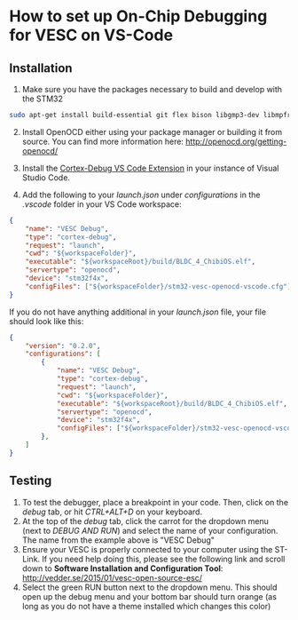 # How to set up On-Chip Debugging for VESC on VS-Code
## Installation
1. Make sure you have the packages necessary to build and develop with the STM32
```bash
sudo apt-get install build-essential git flex bison libgmp3-dev libmpfr-dev libncurses5-dev libmpc-dev autoconf texinfo libtool libftdi-dev libusb-1.0-0-dev zlib1g zlib1g-dev python-yaml
```

2. Install OpenOCD either using your package manager or building it from source. You can find more information here: http://openocd.org/getting-openocd/

3. Install the [Cortex-Debug VS Code Extension](https://marketplace.visualstudio.com/items?itemName=marus25.cortex-debug) in your instance of Visual Studio Code.

4. Add the following to your *launch.json* under *configurations* in the *.vscode* folder in your VS Code workspace:
```json
{
    "name": "VESC Debug",
    "type": "cortex-debug",
    "request": "launch",
    "cwd": "${workspaceFolder}",
    "executable": "${workspaceRoot}/build/BLDC_4_ChibiOS.elf",
    "servertype": "openocd",
    "device": "stm32f4x",
    "configFiles": ["${workspaceFolder}/stm32-vesc-openocd-vscode.cfg"]
}
```

If you do not have anything additional in your *launch.json* file, your file should look like this:
```json
{
    "version": "0.2.0",
    "configurations": [
        {
            "name": "VESC Debug",
            "type": "cortex-debug",
            "request": "launch",
            "cwd": "${workspaceFolder}",
            "executable": "${workspaceRoot}/build/BLDC_4_ChibiOS.elf",
            "servertype": "openocd",
            "device": "stm32f4x",
            "configFiles": ["${workspaceFolder}/stm32-vesc-openocd-vscode.cfg"]
        },  
    ]
}
```
## Testing
1. To test the debugger, place a breakpoint in your code. Then, click on the *debug* tab, or hit *CTRL+ALT+D* on your keyboard.
2. At the top of the *debug* tab, click the carrot for the dropdown menu (next to *DEBUG AND RUN*) and select the name of your configuration. The name from the example above is "VESC Debug"
3. Ensure your VESC is properly connected to your computer using the ST-Link. If you need help doing this, please see the following link and scroll down to **Software Installation and Configuration Tool**: http://vedder.se/2015/01/vesc-open-source-esc/ 
3. Select the green RUN button next to the dropdown menu. This should open up the debug menu and your bottom bar should turn orange (as long as you do not have a theme installed which changes this color)